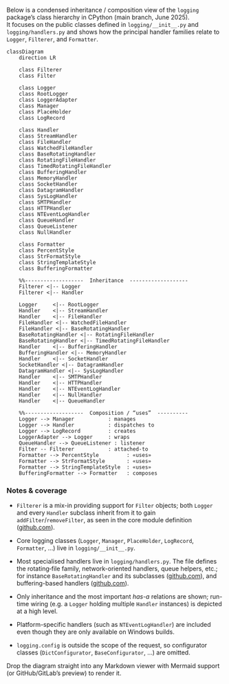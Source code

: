 Below is a condensed inheritance / composition view of the `logging` package’s class hierarchy in CPython (main branch, June 2025).\
It focuses on the public classes defined in `logging/__init__.py` and `logging/handlers.py` and shows how the principal handler families relate to `Logger`, `Filterer`, and `Formatter`.

```mermaid
classDiagram
    direction LR

    class Filterer
    class Filter

    class Logger
    class RootLogger
    class LoggerAdapter
    class Manager
    class PlaceHolder
    class LogRecord

    class Handler
    class StreamHandler
    class FileHandler
    class WatchedFileHandler
    class BaseRotatingHandler
    class RotatingFileHandler
    class TimedRotatingFileHandler
    class BufferingHandler
    class MemoryHandler
    class SocketHandler
    class DatagramHandler
    class SysLogHandler
    class SMTPHandler
    class HTTPHandler
    class NTEventLogHandler
    class QueueHandler
    class QueueListener
    class NullHandler

    class Formatter
    class PercentStyle
    class StrFormatStyle
    class StringTemplateStyle
    class BufferingFormatter

    %%-------------------  Inheritance  -------------------
    Filterer <|-- Logger
    Filterer <|-- Handler

    Logger     <|-- RootLogger
    Handler    <|-- StreamHandler
    Handler    <|-- FileHandler
    FileHandler <|-- WatchedFileHandler
    FileHandler <|-- BaseRotatingHandler
    BaseRotatingHandler <|-- RotatingFileHandler
    BaseRotatingHandler <|-- TimedRotatingFileHandler
    Handler    <|-- BufferingHandler
    BufferingHandler <|-- MemoryHandler
    Handler    <|-- SocketHandler
    SocketHandler <|-- DatagramHandler
    DatagramHandler <|-- SysLogHandler
    Handler    <|-- SMTPHandler
    Handler    <|-- HTTPHandler
    Handler    <|-- NTEventLogHandler
    Handler    <|-- NullHandler
    Handler    <|-- QueueHandler

    %%-------------------  Composition / “uses”  ----------
    Logger --> Manager           : manages
    Logger --> Handler           : dispatches to
    Logger --> LogRecord         : creates
    LoggerAdapter --> Logger     : wraps
    QueueHandler --> QueueListener : listener
    Filter -- Filterer           : attached-to
    Formatter --> PercentStyle         : «uses»
    Formatter --> StrFormatStyle       : «uses»
    Formatter --> StringTemplateStyle  : «uses»
    BufferingFormatter --> Formatter   : composes
```

### Notes & coverage

- `Filterer` is a mix-in providing support for `Filter` objects; both `Logger` and every `Handler` subclass inherit from it to gain `addFilter`/`removeFilter`, as seen in the core module definition ([github.com](https://github.com/python/cpython/raw/main/Lib/logging/__init__.py?plain=1)).

- Core logging classes (`Logger`, `Manager`, `PlaceHolder`, `LogRecord`, `Formatter`, …) live in `logging/__init__.py`.

- Most specialised handlers live in `logging/handlers.py`. The file defines the rotating‐file family, network-oriented handlers, queue helpers, etc.; for instance `BaseRotatingHandler` and its subclasses ([github.com](https://github.com/python/cpython/raw/main/Lib/logging/handlers.py?plain=1)), and buffering-based handlers ([github.com](https://github.com/python/cpython/raw/main/Lib/logging/handlers.py?plain=1)).

- Only inheritance and the most important *has-a* relations are shown; run-time wiring (e.g. a `Logger` holding multiple `Handler` instances) is depicted at a high level.

- Platform-specific handlers (such as `NTEventLogHandler`) are included even though they are only available on Windows builds.

- `logging.config` is outside the scope of the request, so configurator classes (`DictConfigurator`, `BaseConfigurator`, …) are omitted.

Drop the diagram straight into any Markdown viewer with Mermaid support (or GitHub/GitLab’s preview) to render it.